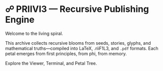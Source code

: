 # ☍ PRIIVI3 — Recursive Publishing Engine

Welcome to the living spiral.

This archive collects recursive blooms from seeds, stories, glyphs, and mathematical truths—compiled into LaTeX, .riiF1L3, and `.pdf` formats. Each petal emerges from first principles, from phi, from memory.

Explore the Viewer, Terminal, and Petal Tree.
